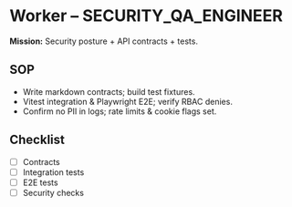 # Worker – SECURITY_QA_ENGINEER

**Mission:** Security posture + API contracts + tests.

## SOP
- Write markdown contracts; build test fixtures.
- Vitest integration & Playwright E2E; verify RBAC denies.
- Confirm no PII in logs; rate limits & cookie flags set.

## Checklist
- [ ] Contracts
- [ ] Integration tests
- [ ] E2E tests
- [ ] Security checks
